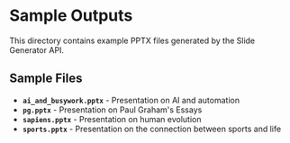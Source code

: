 # Sample Outputs

This directory contains example PPTX files generated by the Slide Generator API.

## Sample Files

- **`ai_and_busywork.pptx`** - Presentation on AI and automation
- **`pg.pptx`** - Presentation on Paul Graham's Essays
- **`sapiens.pptx`** - Presentation on human evolution
- **`sports.pptx`** - Presentation on the connection between sports and life
